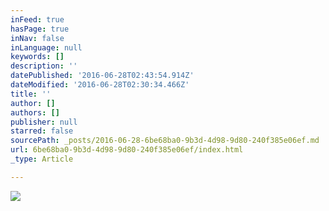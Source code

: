 ```yaml
---
inFeed: true
hasPage: true
inNav: false
inLanguage: null
keywords: []
description: ''
datePublished: '2016-06-28T02:43:54.914Z'
dateModified: '2016-06-28T02:30:34.466Z'
title: ''
author: []
authors: []
publisher: null
starred: false
sourcePath: _posts/2016-06-28-6be68ba0-9b3d-4d98-9d80-240f385e06ef.md
url: 6be68ba0-9b3d-4d98-9d80-240f385e06ef/index.html
_type: Article

---
```

![](https://the-grid-user-content.s3-us-west-2.amazonaws.com/5e22e208-8db9-4acf-be0d-1ed14304a387.jpg)